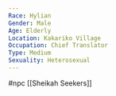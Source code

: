 ```yaml
---
Race: Hylian
Gender: Male
Age: Elderly
Location: Kakariko Village
Occupation: Chief Translator
Type: Medium
Sexuality: Heterosexual
---
```

#npc [[Sheikah Seekers]]


